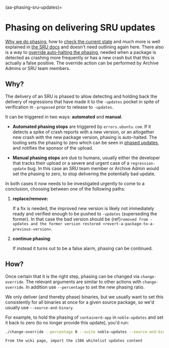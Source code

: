 (aa-phasing-sru-updates)=
# Phasing on delivering SRU updates

[Why we do phasing](https://documentation.ubuntu.com/sru/en/latest/explanation/standard-processes/#explanation-phasing),
how to [check the current state](https://documentation.ubuntu.com/sru/en/latest/howto/phasing/#investigate-halted-phased-update)
and much more is well explained in
[the SRU docs](https://documentation.ubuntu.com/sru/en/latest/) and doesn't
need outlining again here. There also is a way to
[override auto-halting the phasing](https://documentation.ubuntu.com/sru/en/latest/internal/#internal-override-phasing),
needed when a package is detected as crashing more frequently or has a new crash
but that this is actually a false positive. The override action can be performed
by Archive Admins or SRU team members.


## Why?

The delivery of an SRU is phased to allow detecting and holding back the
delivery of regressions that have made it to the `-updates` pocket in spite of
verification in `-proposed` prior to release to `-updates`.

It can be triggered in two ways: **automated** and **manual**.

* **Automated phasing stops** are triggered by `errors.ubuntu.com`. If it
  detects a spike of crash reports with a new version, or an altogether new
  crash with the new package version, phasing is auto-halted. The tooling sets
  the phasing to zero which can be seen in
  [phased updates](https://ubuntu-archive-team.ubuntu.com/phased-updates.html),
  and notifies the sponsor of the upload.

* **Manual phasing stops** are due to humans, usually either the developer that
  tracks their upload or a severe and urgent case of a `regression-update` bug.
  In this case an SRU team member or Archive Admin would set the phasing to
  zero, to stop delivering the potentially bad update.

In both cases it now needs to be investigated urgently to come to a conclusion,
choosing between one of the following paths:

1. **replace/remove:**

   If a fix is needed, the improved new version is likely not immediately ready
   and verified enough to be pushed to `-updates` (superseding the former). In
   that case the bad version should be
   {ref}`removed from -updates and the former version restored <revert-a-package-to-a-previous-version>`.

1. **continue phasing**:

   If instead it turns out to be a false alarm, phasing can be continued.


## How?

Once certain that it is the right step, phasing can be changed via
`change-override`. The relevant arguments are similar to other actions with
`change-override`. In addition use `--percentage` to set the new phasing ratio.

We only deliver (and thereby phase) binaries, but we usually want to set this
consistently for all binaries at once for a given source package, so we'd
usually use `--source-and-binary`.

For example, to hold the phasing of `containerd-app` in `noble-updates` and set
it back to zero (to no longer provide this update), you'd run:

```bash
./change-override --percentage 0 --suite noble-updates --source-and-binary containerd-app
```

```{important}
From the wiki page, import the i386 whitelist updates content
```

